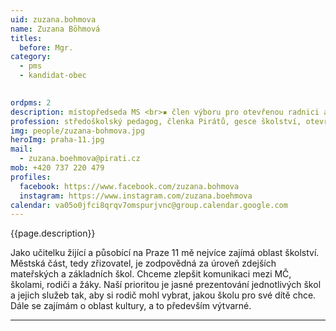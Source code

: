 ```yaml
---
uid: zuzana.bohmova
name: Zuzana Böhmová
titles:
  before: Mgr.
category:
  - pms
  - kandidat-obec

  
ordpms: 2
description: místopředseda MS <br>▪ člen výboru pro otevřenou radnici a digitalizaci <br>▪ člen komise pro výchovu, vzdělávání a národnostní menšiny
profession: středoškolský pedagog, členka Pirátů, gesce školství, otevřená radnice, digitalizace
img: people/zuzana-bohmova.jpg
heroImg: praha-11.jpg
mail:
  - zuzana.boehmova@pirati.cz
mob: +420 737 220 479
profiles:
  facebook: https://www.facebook.com/zuzana.bohmova
  instagram: https://www.instagram.com/zuzana.boehmova
calendar: va05o0jfci8qrqv7omspurjvnc@group.calendar.google.com
---
```


{{page.description}}

Jako učitelku žijící a působící na Praze 11 mě nejvíce zajímá oblast školství. Městská část, tedy zřizovatel, je zodpovědná za úroveň zdejších mateřských a základních škol. Chceme zlepšit komunikaci mezi MČ, školami, rodiči a žáky. Naší prioritou je jasné prezentování jednotlivých škol a jejich služeb tak, aby si rodič mohl vybrat, jakou školu pro své dítě chce. Dále se zajímám o oblast kultury, a to především výtvarné.

---
